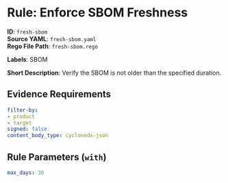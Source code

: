 # Rule: Enforce SBOM Freshness

**ID**: `fresh-sbom`  
**Source YAML**: `fresh-sbom.yaml`  
**Rego File Path**: `fresh-sbom.rego`  

**Labels**: SBOM

**Short Description**: Verify the SBOM is not older than the specified duration.

## Evidence Requirements

```yaml
filter-by:
- product
- target
signed: false
content_body_type: cyclonedx-json
```
## Rule Parameters (`with`)

```yaml
max_days: 30
```
